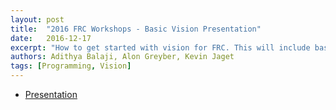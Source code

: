 ```yaml
---
layout: post
title:  "2016 FRC Workshops - Basic Vision Presentation"
date:   2016-12-17
excerpt: "How to get started with vision for FRC. This will include basic techniques, GRIP, using co-processors and OpenCV."
authors: Adithya Balaji, Alon Greyber, Kevin Jaget
tags: [Programming, Vision]
---
```

<ul style="text-align:left">
  <li><a href="https://drive.google.com/open?id=1uWFVbooHULF4JKLkVAe7D75tAATfdM2TCVtiWW7nplQJ8LqcF7TQAoiNFV5w_xo2weKY6YWZyMrBm3IC" target="\_blank">Presentation</a></li>
</ul>
